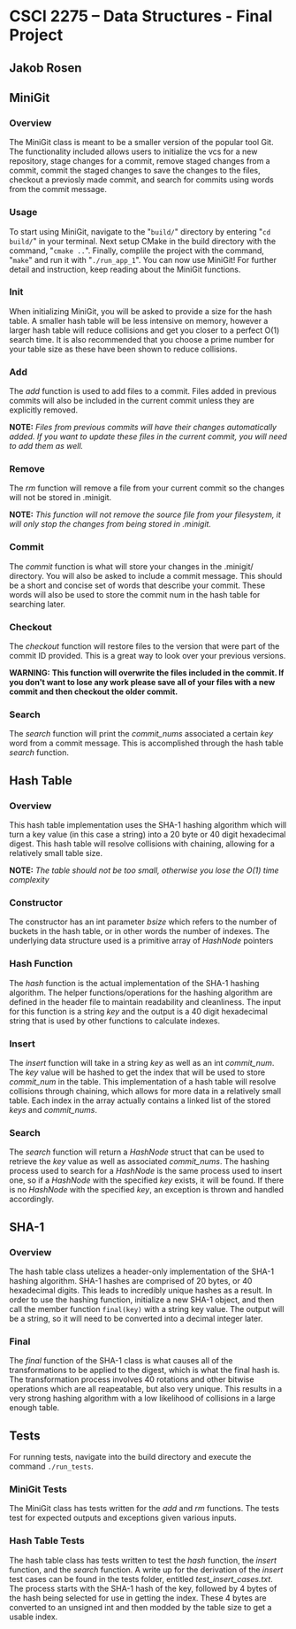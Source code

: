 # CSCI 2275 – Data Structures - Final Project #

## Jakob Rosen ##

## MiniGit ##

### Overview ###

The MiniGit class is meant to be a smaller version of the popular tool Git. The functionality included allows users to initialize the vcs for a new repository, stage changes for a commit, remove staged changes from a commit, commit the staged changes to save the changes to the files, checkout a previosly made commit, and search for commits using words from the commit message.

### Usage ###

To start using MiniGit, navigate to the "```build/```" directory by entering "```cd build/```" in your terminal. Next setup CMake in the build directory with the command, "```cmake ..```". Finally, complile the project with the command, "```make```" and run it with "```./run_app_1```". You can now use MiniGit! For further detail and instruction, keep reading about the MiniGit functions.

### Init ###

When initializing MiniGit, you will be asked to provide a size for the hash table. A smaller hash table will be less intensive on memory, however a larger hash table will reduce collisions and get you closer to a perfect O(1) search time. It is also recommended that you choose a prime number for your table size as these have been shown to reduce collisions.

### Add ###

The *add* function is used to add files to a commit. Files added in previous commits will also be included in the current commit unless they are explicitly removed.

**NOTE:** *Files from previous commits will have their changes automatically added. If you want to update these files in the current commit, you will need to add them as well.*

### Remove ###

The *rm* function will remove a file from your current commit so the changes will not be stored in .minigit.

**NOTE:** *This function will not remove the source file from your filesystem, it will only stop the changes from being stored in .minigit.*

### Commit ###

The *commit* function is what will store your changes in the .minigit/ directory. You will also be asked to include a commit message. This should be a short and concise set of words that describe your commit. These words will also be used to store the commit num in the hash table for searching later.

### Checkout ###

The *checkout* function will restore files to the version that were part of the commit ID provided. This is a great way to look over your previous versions.

**WARNING:** **This function will overwrite the files included in the commit. If you don't want to lose any work please save all of your files with a new commit and then checkout the older commit.**

### Search ###

The *search* function will print the *commit_nums* associated a certain *key* word from a commit message. This is accomplished through the hash table *search* function.

## Hash Table ##

### Overview ###

This hash table implementation uses the SHA-1 hashing algorithm which will turn a key value (in this case a string) into a 20 byte or 40 digit hexadecimal digest. This hash table will resolve collisions with chaining, allowing for a relatively small table size. 

**NOTE:** *The table should not be too small, otherwise you lose the O(1) time complexity*

### Constructor ###

The constructor has an int parameter *bsize* which refers to the number of buckets in the hash table, or in other words the number of indexes. The underlying data structure used is a primitive array of *HashNode* pointers

### Hash Function ###

The *hash* function is the actual implementation of the SHA-1 hashing algorithm. The helper functions/operations for the hashing algorithm are defined in the header file to maintain readability and cleanliness. The input for this function is a string *key* and the output is a 40 digit hexadecimal string that is used by other functions to calculate indexes.

### Insert ###

The *insert* function will take in a string *key* as well as an int *commit_num*. The *key* value will be hashed to get the index that will be used to store *commit_num* in the table. This implementation of a hash table will resolve collisions through chaining, which allows for more data in a relatively small table. Each index in the array actually contains a linked list of the stored *keys* and *commit_nums*.

### Search ###

The *search* function will return a *HashNode* struct that can be used to retrieve the *key* value as well as associated *commit_nums*. The hashing process used to search for a *HashNode* is the same process used to insert one, so if a *HashNode* with the specified *key* exists, it will be found. If there is no *HashNode* with the specified *key*, an exception is thrown and handled accordingly.

## SHA-1 ##

### Overview ###

The hash table class utelizes a header-only implementation of the SHA-1 hashing algorithm. SHA-1 hashes are comprised of 20 bytes, or 40 hexadecimal digits. This leads to incredibly unique hashes as a result. In order to use the hashing function, initialize a new SHA-1 object, and then call the member function ```final(key)``` with a string key value. The output will be a string, so it will need to be converted into a decimal integer later.

### Final ###

The *final* function of the SHA-1 class is what causes all of the transformations to be applied to the digest, which is what the final hash is. The transformation process involves 40 rotations and other bitwise operations which are all reapeatable, but also very unique. This results in a very strong hashing algorithm with a low likelihood of collisions in a large enough table.

## Tests ##

For running tests, navigate into the build directory and execute the command ```./run_tests```.

### MiniGit Tests ###

The MiniGit class has tests written for the *add* and *rm* functions. The tests test for expected outputs and exceptions given various inputs.

### Hash Table Tests ###

The hash table class has tests written to test the *hash* function, the *insert* function, and the *search* function. A write up for the derivation of the *insert* test cases can be found in the tests folder, entitled *test_insert_cases.txt*. The process starts with the SHA-1 hash of the key, followed by 4 bytes of the hash being selected for use in getting the index. These 4 bytes are converted to an unsigned int and then modded by the table size to get a usable index.


